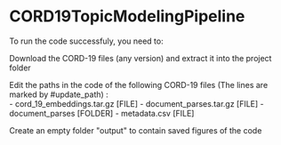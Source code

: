 # CORD19TopicModelingPipeline

To run the code successfuly, you need to: 
  
  Download the CORD-19 files (any version) and extract it into the project folder
  
  Edit the paths in the code of the following CORD-19 files (The lines are marked by #update_path) :\
    - cord_19_embeddings.tar.gz [FILE]
    - document_parses.tar.gz [FILE]
    - document_parses [FOLDER]
    - metadata.csv [FILE]
    
  Create an empty folder "output" to contain saved figures of the code
